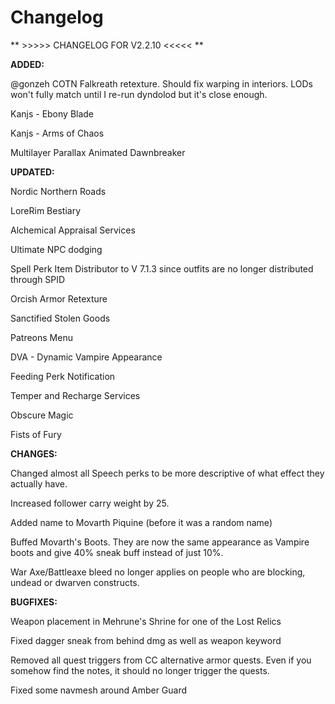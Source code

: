 # Changelog

** >>>>> CHANGELOG FOR V2.2.10 <<<<< **

**ADDED:**

@gonzeh COTN Falkreath retexture. Should fix warping in interiors. LODs won't fully match until I re-run dyndolod but it's close enough.

Kanjs - Ebony Blade

Kanjs - Arms of Chaos

Multilayer Parallax Animated Dawnbreaker



**UPDATED:**

Nordic Northern Roads

LoreRim Bestiary

Alchemical Appraisal Services

Ultimate NPC dodging

Spell Perk Item Distributor to V 7.1.3 since outfits are no longer distributed through SPID

Orcish Armor Retexture

Sanctified Stolen Goods

Patreons Menu

DVA - Dynamic Vampire Appearance

Feeding Perk Notification

Temper and Recharge Services

Obscure Magic

Fists of Fury 



**CHANGES:**

Changed almost all Speech perks to be more descriptive of what effect they actually have.

Increased follower carry weight by 25.

Added name to Movarth Piquine (before it was a random name)

Buffed Movarth's Boots. They are now the same appearance as Vampire boots and give 40% sneak buff instead of just 10%. 

War Axe/Battleaxe bleed no longer applies on people who are blocking, undead or dwarven constructs. 



**BUGFIXES:**

Weapon placement in Mehrune's Shrine for one of the Lost Relics

Fixed dagger sneak from behind dmg as well as weapon keyword

Removed all quest triggers from CC alternative armor quests. Even if you somehow find the notes, it should no longer trigger the quests.

Fixed some navmesh around Amber Guard
